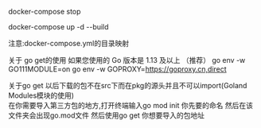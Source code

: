 docker-compose stop

docker-compose up -d --build

注意:docker-compose.yml的目录映射

关于 go get的使用
如果您使用的 Go 版本是 1.13 及以上 （推荐）
	go env -w GO111MODULE=on
	go env -w GOPROXY=https://goproxy.cn,direct
  
关于go get 以后下载的包不在src下而在pkg的源头并且不可以import(Goland Modules模块的使用)  
在你需要导入第三方包的地方,打开终端输入go mod init 你先要的命名
然后在该文件夹会出现go.mod文件
然后使用go get 你想要导入的包地址
